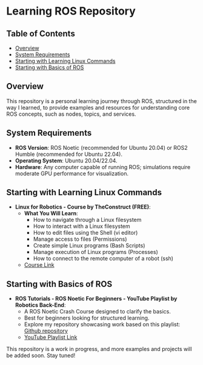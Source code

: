 # Learning ROS Repository

## Table of Contents
- [Overview](#overview)
- [System Requirements](#system-requirements)
- [Starting with Learning Linux Commands](#starting-with-learning-linux-commands)
- [Starting with Basics of ROS](#starting-with-basics-of-ros)

## Overview
This repository is a personal learning journey through ROS, structured in the way I learned, to provide examples and resources for understanding core ROS concepts, such as nodes, topics, and services.

## System Requirements
- **ROS Version**: ROS Noetic (recommended for Ubuntu 20.04) or ROS2 Humble (recommended for Ubuntu 22.04).
- **Operating System**: Ubuntu 20.04/22.04.
- **Hardware**: Any computer capable of running ROS; simulations require moderate GPU performance for visualization.

## Starting with Learning Linux Commands
- **Linux for Robotics - Course by TheConstruct (FREE)**:
    - **What You Will Learn**: <br>
        - How to navigate through a Linux filesystem<br>
        - How to interact with a Linux filesystem<br>
        - How to edit files using the Shell (vi editor)<br>
        - Manage access to files (Permissions)<br>
        - Create simple Linux programs (Bash Scripts)<br>
        - Manage execution of Linux programs (Processes)<br>
        - How to connect to the remote computer of a robot (ssh)<br>
    - [Course Link](https://app.theconstruct.ai/Course/40)

## Starting with Basics of ROS
- **ROS Tutorials - ROS Noetic For Beginners - YouTube Playlist by Robotics Back-End**:
    - A ROS Noetic Crash Course designed to clarify the basics.
    - Best for beginners looking for structured learning.
    - Explore my repository showcasing work based on this playlist:<br>
      [Github repository](https://github.com/ChinmayAmrutkar/Learning_ROS/tree/main/my_robot_contoller)
    - [YouTube Playlist Link](https://www.youtube.com/playlist?list=PLLSegLrePWgIbIrA4iehUQ-impvIXdd9Q)


This repository is a work in progress, and more examples and projects will be added soon. Stay tuned!
